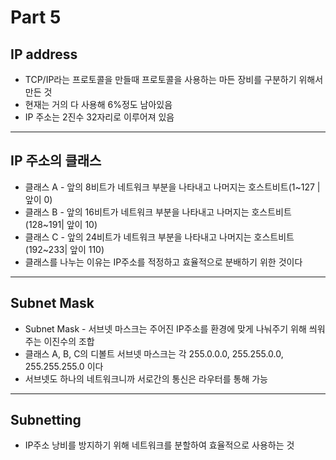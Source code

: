 # Part 5
## IP address

- TCP/IP라는 프로토콜을 만들때 프로토콜을 사용하는 마든 장비를 구분하기 위해서 만든 것
- 현재는 거의 다 사용해 6%정도 남아있음
- IP 주소는 2진수 32자리로 이루어져 있음

---

## IP 주소의 클래스

- 클래스 A - 앞의 8비트가 네트워크 부분을 나타내고 나머지는 호스트비트(1~127 | 앞이 0)
- 클래스 B - 앞의 16비트가 네트워크 부분을 나타내고 나머지는 호스트비트(128~191| 앞이 10)
- 클래스 C - 앞의 24비트가 네트워크 부분을 나타내고 나머지는 호스트비트(192~233| 앞이 110)
- 클래스를 나누는 이유는 IP주소를 적정하고 효율적으로 분배하기 위한 것이다

---

## Subnet Mask

- Subnet Mask - 서브넷 마스크는 주어진 IP주소를 환경에 맞게 나눠주기 위해 씌워주는 이진수의 조합
- 클래스 A, B, C의 디볼트 서브넷 마스크는 각 255.0.0.0, 255.255.0.0, 255.255.255.0 이다
- 서브넷도 하나의 네트워크니까 서로간의 통신은 라우터를 통해 가능

---

## Subnetting

- IP주소 낭비를 방지하기 위해 네트워크를 분할하여 효율적으로 사용하는 것